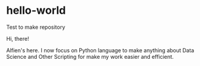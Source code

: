 # hello-world
Test to make repository

Hi, there!

Alfien's here. I now focus on Python language to make anything about Data Science and Other Scripting for make my work easier and efficient.

